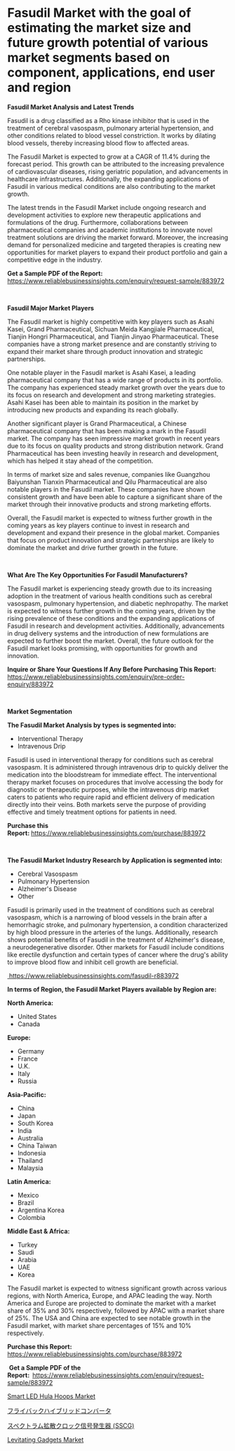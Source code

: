 <p><h1>Fasudil Market with the goal of estimating the market size and future growth potential of various market segments based on component, applications, end user and region</h1></p><p><strong>Fasudil Market Analysis and Latest Trends</strong></p>
<p><p>Fasudil is a drug classified as a Rho kinase inhibitor that is used in the treatment of cerebral vasospasm, pulmonary arterial hypertension, and other conditions related to blood vessel constriction. It works by dilating blood vessels, thereby increasing blood flow to affected areas.</p><p>The Fasudil Market is expected to grow at a CAGR of 11.4% during the forecast period. This growth can be attributed to the increasing prevalence of cardiovascular diseases, rising geriatric population, and advancements in healthcare infrastructures. Additionally, the expanding applications of Fasudil in various medical conditions are also contributing to the market growth.</p><p>The latest trends in the Fasudil Market include ongoing research and development activities to explore new therapeutic applications and formulations of the drug. Furthermore, collaborations between pharmaceutical companies and academic institutions to innovate novel treatment solutions are driving the market forward. Moreover, the increasing demand for personalized medicine and targeted therapies is creating new opportunities for market players to expand their product portfolio and gain a competitive edge in the industry.</p></p>
<p><strong>Get a Sample PDF of the Report:&nbsp;</strong> <a href="https://www.reliablebusinessinsights.com/enquiry/request-sample/883972">https://www.reliablebusinessinsights.com/enquiry/request-sample/883972</a></p>
<p>&nbsp;</p>
<p><strong>Fasudil Major Market Players</strong></p>
<p><p>The Fasudil market is highly competitive with key players such as Asahi Kasei, Grand Pharmaceutical, Sichuan Meida Kangjiale Pharmaceutical, Tianjin Hongri Pharmaceutical, and Tianjin Jinyao Pharmaceutical. These companies have a strong market presence and are constantly striving to expand their market share through product innovation and strategic partnerships.</p><p>One notable player in the Fasudil market is Asahi Kasei, a leading pharmaceutical company that has a wide range of products in its portfolio. The company has experienced steady market growth over the years due to its focus on research and development and strong marketing strategies. Asahi Kasei has been able to maintain its position in the market by introducing new products and expanding its reach globally.</p><p>Another significant player is Grand Pharmaceutical, a Chinese pharmaceutical company that has been making a mark in the Fasudil market. The company has seen impressive market growth in recent years due to its focus on quality products and strong distribution network. Grand Pharmaceutical has been investing heavily in research and development, which has helped it stay ahead of the competition.</p><p>In terms of market size and sales revenue, companies like Guangzhou Baiyunshan Tianxin Pharmaceutical and Qilu Pharmaceutical are also notable players in the Fasudil market. These companies have shown consistent growth and have been able to capture a significant share of the market through their innovative products and strong marketing efforts.</p><p>Overall, the Fasudil market is expected to witness further growth in the coming years as key players continue to invest in research and development and expand their presence in the global market. Companies that focus on product innovation and strategic partnerships are likely to dominate the market and drive further growth in the future.</p></p>
<p>&nbsp;</p>
<p><strong>What Are The Key Opportunities For Fasudil Manufacturers?</strong></p>
<p><p>The Fasudil market is experiencing steady growth due to its increasing adoption in the treatment of various health conditions such as cerebral vasospasm, pulmonary hypertension, and diabetic nephropathy. The market is expected to witness further growth in the coming years, driven by the rising prevalence of these conditions and the expanding applications of Fasudil in research and development activities. Additionally, advancements in drug delivery systems and the introduction of new formulations are expected to further boost the market. Overall, the future outlook for the Fasudil market looks promising, with opportunities for growth and innovation.</p></p>
<p><strong>Inquire or Share Your Questions If Any Before Purchasing This Report:</strong> <a href="https://www.reliablebusinessinsights.com/enquiry/pre-order-enquiry/883972">https://www.reliablebusinessinsights.com/enquiry/pre-order-enquiry/883972</a></p>
<p>&nbsp;</p>
<p><strong>Market Segmentation</strong></p>
<p><strong>The Fasudil Market Analysis by types is segmented into:</strong></p>
<p><ul><li>Interventional Therapy</li><li>Intravenous Drip</li></ul></p>
<p><p>Fasudil is used in interventional therapy for conditions such as cerebral vasospasm. It is administered through intravenous drip to quickly deliver the medication into the bloodstream for immediate effect. The interventional therapy market focuses on procedures that involve accessing the body for diagnostic or therapeutic purposes, while the intravenous drip market caters to patients who require rapid and efficient delivery of medication directly into their veins. Both markets serve the purpose of providing effective and timely treatment options for patients in need.</p></p>
<p><strong>Purchase this Report:&nbsp;</strong><a href="https://www.reliablebusinessinsights.com/purchase/883972">https://www.reliablebusinessinsights.com/purchase/883972</a></p>
<p>&nbsp;</p>
<p><strong>The Fasudil Market Industry Research by Application is segmented into:</strong></p>
<p><ul><li>Cerebral Vasospasm</li><li>Pulmonary Hypertension</li><li>Alzheimer's Disease</li><li>Other</li></ul></p>
<p><p>Fasudil is primarily used in the treatment of conditions such as cerebral vasospasm, which is a narrowing of blood vessels in the brain after a hemorrhagic stroke, and pulmonary hypertension, a condition characterized by high blood pressure in the arteries of the lungs. Additionally, research shows potential benefits of Fasudil in the treatment of Alzheimer's disease, a neurodegenerative disorder. Other markets for Fasudil include conditions like erectile dysfunction and certain types of cancer where the drug's ability to improve blood flow and inhibit cell growth are beneficial.</p></p>
<p><a href="https://www.reliablebusinessinsights.com/fasudil-r883972">&nbsp;https://www.reliablebusinessinsights.com/fasudil-r883972</a></p>
<p><strong>In terms of Region, the Fasudil Market Players available by Region are:</strong></p>
<p>
    <p> <strong> North America: </strong>
        <ul>
            <li>United States</li>
            <li>Canada</li>
        </ul>
        </p> 
    <p> <strong> Europe: </strong>
        <ul>
            <li>Germany</li>
            <li>France</li>
            <li>U.K.</li>
            <li>Italy</li>
            <li>Russia</li>
        </ul>
        </p> 
    <p> <strong> Asia-Pacific: </strong>
        <ul>
            <li>China</li>
            <li>Japan</li>
            <li>South Korea</li>
            <li>India</li>
            <li>Australia</li>
            <li>China Taiwan</li>
            <li>Indonesia</li>
            <li>Thailand</li>
            <li>Malaysia</li>
        </ul>
        </p> 
    <p> <strong> Latin America: </strong>
        <ul>
            <li>Mexico</li>
            <li>Brazil</li>
            <li>Argentina Korea</li>
            <li>Colombia</li>
        </ul>
        </p> 
    <p> <strong> Middle East & Africa: </strong>
        <ul>
            <li>Turkey</li>
            <li>Saudi</li>
            <li>Arabia</li>
            <li>UAE</li>
            <li>Korea</li>
        </ul>
    </p>
    </p>
<p><p>The Fasudil market is expected to witness significant growth across various regions, with North America, Europe, and APAC leading the way. North America and Europe are projected to dominate the market with a market share of 35% and 30% respectively, followed by APAC with a market share of 25%. The USA and China are expected to see notable growth in the Fasudil market, with market share percentages of 15% and 10% respectively.</p></p>
<p><strong>Purchase this Report: </strong><a href="https://www.reliablebusinessinsights.com/purchase/883972">https://www.reliablebusinessinsights.com/purchase/883972</a></p>
<p>&nbsp;<strong>Get a Sample PDF of the Report:&nbsp;&nbsp;</strong><a href="https://www.reliablebusinessinsights.com/enquiry/request-sample/883972">https://www.reliablebusinessinsights.com/enquiry/request-sample/883972</a></p>
<p><strong></strong></p>
<p><p><a href="https://github.com/vregtldg37/Market-Research-Report-List-1/blob/main/smart-led-hula-hoops-market.md">Smart LED Hula Hoops Market</a></p><p><a href="https://github.com/dawson566/Market-Research-Report-List-2/blob/main/2427870177325.md">フライバックハイブリッドコンバータ</a></p><p><a href="https://github.com/DeonBoer2023/Market-Research-Report-List-2/blob/main/7701973177326.md">スペクトラム拡散クロック信号発生器 (SSCG)</a></p><p><a href="https://github.com/labibmmn112/Market-Research-Report-List-1/blob/main/levitating-gadgets-market.md">Levitating Gadgets Market</a></p></p>